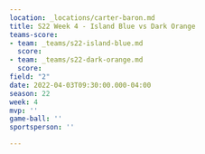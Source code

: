 ```yaml
---
location: _locations/carter-baron.md
title: S22 Week 4 - Island Blue vs Dark Orange
teams-score:
- team: _teams/s22-island-blue.md
  score: 
- team: _teams/s22-dark-orange.md
  score: 
field: "2"
date: 2022-04-03T09:30:00.000-04:00
season: 22
week: 4
mvp: ''
game-ball: ''
sportsperson: ''

---
```

